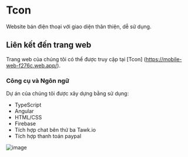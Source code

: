 

# Tcon

Website bán điện thoại với giao diện thân thiện, dễ sử dụng.


## Liên kết đến trang web

Trang web của chúng tôi có thể được truy cập tại [Tcon] (https://mobile-web-f276c.web.app/).



### Công cụ và Ngôn ngữ

Dự án của chúng tôi được xây dựng bằng sử dụng:

- TypeScript
- Angular
- HTML/CSS
- Firebase
- Tích hợp chat bên thứ ba Tawk.io
- Tích hợp thanh toán paypal
  




![image](https://github.com/Dtrong101/Tcon-shop/assets/117769024/bc914a6e-5801-4432-906a-17b7a95497ab)
